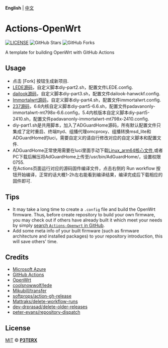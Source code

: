 **English** | [中文](https://p3terx.com/archives/build-openwrt-with-github-actions.html)

# Actions-OpenWrt

[![LICENSE](https://img.shields.io/github/license/mashape/apistatus.svg?style=flat-square&label=LICENSE)](https://github.com/P3TERX/Actions-OpenWrt/blob/master/LICENSE)
![GitHub Stars](https://img.shields.io/github/stars/P3TERX/Actions-OpenWrt.svg?style=flat-square&label=Stars&logo=github)
![GitHub Forks](https://img.shields.io/github/forks/P3TERX/Actions-OpenWrt.svg?style=flat-square&label=Forks&logo=github)

A template for building OpenWrt with GitHub Actions

## Usage

- 点击 [Fork] 按钮生成新项目.
- [LEDE源码](https://github.com/coolsnowwolf/lede)，自定义脚本diy-part2.sh，配置文件LEDE.config.
- [dailook源码](https://github.com/dailook/immortalwrt-mt798x)，自定义脚本diy-part3.sh，配置文件dailook-hanwckf.config.
- [Immortalwrt源码](https://github.com/immortalwrt/immortalwrt)，自定义脚本diy-part4.sh，配置文件immortalwrt.config.
- [237源码](https://github.com/padavanonly/immortalwrt-mt798x-24.10)，6.6内核自定义脚本diy-part5-6.6.sh，配置文件padavanonly-immortalwrt-mt798x-6.6.config，5.4内核版本自定义脚本diy-part5-2410.sh，配置文件padavanonly-immortalwrt-mt798x-2410.config.
- diy-part1.sh是共用脚本，加入了ADGuardHome源码，所有默认配置文件只集成了定时重启、终端ttyd、组播代理omcproxy、组播转换msd_lite和ADGuardHome的luci，需要自定义的请自行修改对应的自定义脚本和配置文件.
- ADGuardHome正常使用需要在luci里面手动下载[Linux_arm64核心文件](https://github.com/AdguardTeam/AdGuardHome/releases/),或者PC下载后解压将AdGuardHome上传至/usr/bin/AdGuardHome/，设置权限0755.
- 在Actions页面运行对应的源码固件编译文件，点击右侧的 Run workflow 按钮开始编译，正常的话大概1-2h左右能看到编译结果，编译完成后下载相应的固件即可.

## Tips

- It may take a long time to create a `.config` file and build the OpenWrt firmware. Thus, before create repository to build your own firmware, you may check out if others have already built it which meet your needs by simply [search `Actions-Openwrt` in GitHub](https://github.com/search?q=Actions-openwrt).
- Add some meta info of your built firmware (such as firmware architecture and installed packages) to your repository introduction, this will save others' time.

## Credits

- [Microsoft Azure](https://azure.microsoft.com)
- [GitHub Actions](https://github.com/features/actions)
- [OpenWrt](https://github.com/openwrt/openwrt)
- [coolsnowwolf/lede](https://github.com/coolsnowwolf/lede)
- [Mikubill/transfer](https://github.com/Mikubill/transfer)
- [softprops/action-gh-release](https://github.com/softprops/action-gh-release)
- [Mattraks/delete-workflow-runs](https://github.com/Mattraks/delete-workflow-runs)
- [dev-drprasad/delete-older-releases](https://github.com/dev-drprasad/delete-older-releases)
- [peter-evans/repository-dispatch](https://github.com/peter-evans/repository-dispatch)

## License

[MIT](https://github.com/P3TERX/Actions-OpenWrt/blob/main/LICENSE) © [**P3TERX**](https://p3terx.com)
